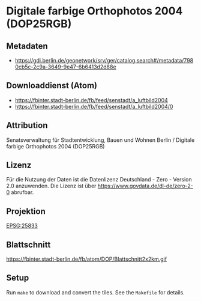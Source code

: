 Digitale farbige Orthophotos 2004 (DOP25RGB)
============================================

## Metadaten

* https://gdi.berlin.de/geonetwork/srv/ger/catalog.search#/metadata/7980cb5c-2c9a-3649-9e47-6b6413d2d88e

## Downloaddienst (Atom)

* https://fbinter.stadt-berlin.de/fb/feed/senstadt/a_luftbild2004
* https://fbinter.stadt-berlin.de/fb/feed/senstadt/a_luftbild2004/0

## Attribution

Senatsverwaltung für Stadtentwicklung, Bauen und Wohnen Berlin / Digitale farbige Orthophotos 2004 (DOP25RGB)

## Lizenz

Für die Nutzung der Daten ist die Datenlizenz Deutschland - Zero - Version 2.0 anzuwenden.
Die Lizenz ist über https://www.govdata.de/dl-de/zero-2-0 abrufbar.

## Projektion

[EPSG:25833](http://spatialreference.org/ref/epsg/25833/)

## Blattschnitt

https://fbinter.stadt-berlin.de/fb/atom/DOP/Blattschnitt2x2km.gif

## Setup

Run `make` to download and convert the tiles. See the `Makefile` for details.
